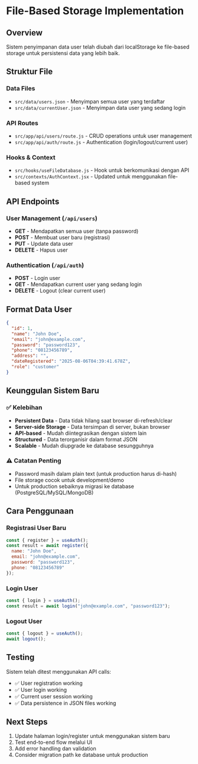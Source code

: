 # File-Based Storage Implementation

## Overview
Sistem penyimpanan data user telah diubah dari localStorage ke file-based storage untuk persistensi data yang lebih baik.

## Struktur File

### Data Files
- `src/data/users.json` - Menyimpan semua user yang terdaftar
- `src/data/currentUser.json` - Menyimpan data user yang sedang login

### API Routes
- `src/app/api/users/route.js` - CRUD operations untuk user management
- `src/app/api/auth/route.js` - Authentication (login/logout/current user)

### Hooks & Context
- `src/hooks/useFileDatabase.js` - Hook untuk berkomunikasi dengan API
- `src/contexts/AuthContext.jsx` - Updated untuk menggunakan file-based system

## API Endpoints

### User Management (`/api/users`)
- **GET** - Mendapatkan semua user (tanpa password)
- **POST** - Membuat user baru (registrasi)
- **PUT** - Update data user
- **DELETE** - Hapus user

### Authentication (`/api/auth`)
- **POST** - Login user
- **GET** - Mendapatkan current user yang sedang login
- **DELETE** - Logout (clear current user)

## Format Data User

```json
{
  "id": 1,
  "name": "John Doe",
  "email": "john@example.com",
  "password": "password123",
  "phone": "08123456789",
  "address": "",
  "dateRegistered": "2025-08-06T04:39:41.678Z",
  "role": "customer"
}
```

## Keunggulan Sistem Baru

### ✅ Kelebihan
- **Persistent Data** - Data tidak hilang saat browser di-refresh/clear
- **Server-side Storage** - Data tersimpan di server, bukan browser
- **API-based** - Mudah diintegrasikan dengan sistem lain
- **Structured** - Data terorganisir dalam format JSON
- **Scalable** - Mudah diupgrade ke database sesungguhnya

### ⚠️ Catatan Penting
- Password masih dalam plain text (untuk production harus di-hash)
- File storage cocok untuk development/demo
- Untuk production sebaiknya migrasi ke database (PostgreSQL/MySQL/MongoDB)

## Cara Penggunaan

### Registrasi User Baru
```javascript
const { register } = useAuth();
const result = await register({
  name: "John Doe",
  email: "john@example.com",
  password: "password123",
  phone: "08123456789"
});
```

### Login User
```javascript
const { login } = useAuth();
const result = await login("john@example.com", "password123");
```

### Logout User
```javascript
const { logout } = useAuth();
await logout();
```

## Testing
Sistem telah ditest menggunakan API calls:
- ✅ User registration working
- ✅ User login working
- ✅ Current user session working
- ✅ Data persistence in JSON files working

## Next Steps
1. Update halaman login/register untuk menggunakan sistem baru
2. Test end-to-end flow melalui UI
3. Add error handling dan validation
4. Consider migration path ke database untuk production
